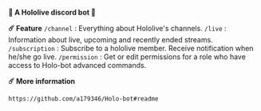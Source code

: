 **:robot:  A Hololive discord bot  :robot:**

**:comet:  Feature**
`/channel` :  Everything about Hololive\'s channels.
`/live` :  Information about live, upcoming and recently ended streams.
`/subscription` :  Subscribe to a hololive member. Receive notification when he/she go live.
`/permission` :  Get or edit permissions for a role who have access to Holo-bot advanced commands.

**:comet:  More information**
```
https://github.com/a179346/Holo-bot#readme
```